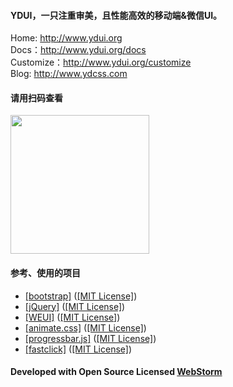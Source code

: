 #### YDUI，一只注重审美，且性能高效的移动端&微信UI。

Home: <a href="http://www.ydui.org">http://www.ydui.org</a>  
Docs：<a href="http://www.ydui.org/docs">http://www.ydui.org/docs</a>  
Customize：<a href="http://www.ydui.org/customize">http://www.ydui.org/customize</a>  
Blog: <a href="http://www.ydcss.com">http://www.ydcss.com</a>

#### 请用扫码查看
<img width="222" height="222" src="http://static.ydcss.com/ydui/img/qrcode.png" />

#### 参考、使用的项目

* <a href="https://github.com/twbs/bootstrap" target="_blank">[bootstrap]</a> (<a href="https://github.com/twbs/bootstrap/blob/master/LICENSE" target="_blank">[MIT License]</a>)
* <a href="https://github.com/jquery/jquery" target="_blank">[jQuery]</a> (<a href="https://github.com/jquery/jquery/blob/master/LICENSE.txt" target="_blank">[MIT License]</a>)
* <a href="https://github.com/weui/weui" target="_blank">[WEUI]</a> (<a href="https://github.com/weui/weui" target="_blank">[MIT License]</a>)
* <a href="https://github.com/daneden/animate.css" target="_blank">[animate.css]</a> (<a href="https://github.com/daneden/animate.css/blob/master/LICENSE" target="_blank">[MIT License]</a>)
* <a href="https://github.com/kimmobrunfeldt/progressbar.js" target="_blank">[progressbar.js]</a> (<a href="https://github.com/kimmobrunfeldt/progressbar.js/blob/master/LICENSE" target="_blank">[MIT License]</a>)
* <a href="https://github.com/ftlabs/fastclick" target="_blank">[fastclick]</a> (<a href="https://github.com/ftlabs/fastclick/blob/master/LICENSE" target="_blank">[MIT License]</a>)

#### Developed with Open Source Licensed <a href="http://www.jetbrains.com/webstorm/" target="_blank">WebStorm</a>